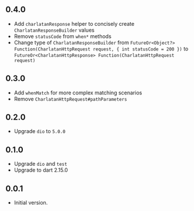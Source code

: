 ## 0.4.0

- Add `charlatanResponse` helper to concisely create `CharlatanResponseBuilder` values
- Remove `statusCode` from `when*` methods
- Change type of `CharlatanResponseBuilder`
  from `FutureOr<Object?> Function(CharlatanHttpRequest request, { int statusCode = 200 })`
  to `FutureOr<CharlatanHttpResponse> Function(CharlatanHttpRequest request)`

## 0.3.0

- Add `whenMatch` for more complex matching scenarios
- Remove `CharlatanHttpRequest#pathParameters`

## 0.2.0

- Upgrade `dio` to `5.0.0`

## 0.1.0

- Upgrade `dio` and `test`
- Upgrade to dart 2.15.0

## 0.0.1

- Initial version.
